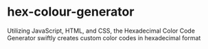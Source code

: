 # hex-colour-generator
Utilizing JavaScript, HTML, and CSS, the Hexadecimal Color Code Generator swiftly creates custom color codes in hexadecimal format
